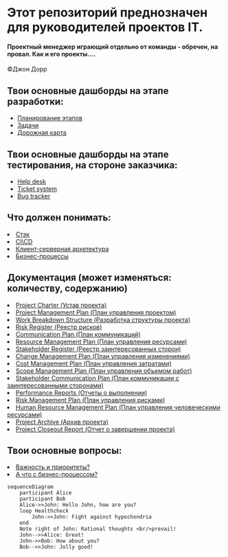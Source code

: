 # Этот репозиторий преднозначен для руководителей проектов IT. 
#### Проектный менеджер играющий отдельно от команды - обречен, на провал. Как и его проекты....
©Джон Дорр </h4>

## Твои основные дашборды на этапе разработки:
- [Планирование этапов](https://clck.ru/382PaF)
- [Задачи](https://clck.ru/382PsR)
- [Дорожная карта](https://clck.ru/382Qo3)



## Твои основные дашборды на этапе тестирования, на стороне заказчика:
- [Help desk](https://github.com/users/antonkuklin006/projects/2/views/7)
- [Ticket system ](https://github.com/users/antonkuklin006/projects/2/views/8)
- [Bug tracker]([https://clck.ru/382Qo3](https://github.com/users/antonkuklin006/projects/2/views/9))

## Что должен понимать:
<li> <a class="link-4" href="https://clck.ru/382KNk">Стэк</a> </li>
<li> <a class="link-6" href="#">CI\CD</a> </li>
<li> <a class="link-7" href="#">Клиент-серверная архетектура</a> </li>
<li> <a class="link-7" href="#">Бизнес-процессы</a> </li>

<h2> Документация (может изменяться: количеству, содержанию) </h2> 
<li> <a class="link-6" href="https://clck.ru/382NPz">Project Charter (Устав проекта)</a> </li>
<li> <a class="link-7" href="https://clck.ru/382MwW">Project Management Plan (План управления проектом)</a> </li>
<li> <a class="link-6" href="https://clck.ru/382NPz">Work Breakdown Structure (Разработка структуры проекта)</a> </li>
<li> <a class="link-7" href="https://clck.ru/382MwW">Risk Register (Реестр рисков)</a> </li>
<li> <a class="link-6" href="https://clck.ru/382NPz">Communication Plan (План коммуникаций)</a> </li>
<li> <a class="link-7" href="https://clck.ru/382MwW">Resource Management Plan (План управления ресурсами)</a> </li>
<li> <a class="link-6" href="https://clck.ru/382NPz">Stakeholder Register (Реестр заинтересованных сторон)</a> </li>
<li> <a class="link-7" href="https://clck.ru/382MwW">Change Management Plan (План управления изменениями)</a> </li>
<li> <a class="link-6" href="https://clck.ru/382NPz">Cost Management Plan (План управления затратами)</a> </li>
<li> <a class="link-7" href="https://clck.ru/382MwW">Scope Management Plan (План управления объемом работ)</a> </li>
<li> <a class="link-6" href="https://clck.ru/382NPz">Stakeholder Communication Plan (План коммуникации с заинтересованными сторонами)</a> </li>
<li> <a class="link-7" href="https://clck.ru/382MwW">Performance Reports (Отчеты о выполнении)</a> </li>
<li> <a class="link-6" href="https://clck.ru/382NPz">Risk Management Plan (План управления рисками)</a> </li>
<li> <a class="link-7" href="https://clck.ru/382MwW">Human Resource Management Plan (План управления человеческими ресурсами)</a> </li>
<li> <a class="link-6" href="https://clck.ru/382NPz">Project Archive (Архив проекта)</a> </li>
<li> <a class="link-7" href="https://clck.ru/382MwW">Project Closeout Report (Отчет о завершении проекта)</a> </li>

<h2> Твои основные вопросы: </h2> 
<li> <a class="link-6" href="https://clck.ru/382NPz">Важность и приоритеты?</a> </li>
<li> <a class="link-7" href="https://clck.ru/382MwW">А что с бизнес-процессом?</a> </li>

```mermaid
sequenceDiagram
    participant Alice
    participant Bob
    Alice->>John: Hello John, how are you?
    loop Healthcheck
        John->>John: Fight against hypochondria
    end
    Note right of John: Rational thoughts <br/>prevail!
    John-->>Alice: Great!
    John->>Bob: How about you?
    Bob-->>John: Jolly good!
```
